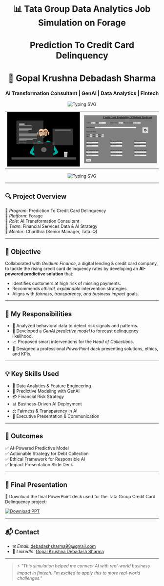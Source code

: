 <h1 align="center">📊 Tata Group Data Analytics Job Simulation on Forage</h1>
<h1 align="center">Prediction To Credit Card Delinquency</h1>

<h1 align="center">🚀 Gopal Krushna Debadash Sharma</h1>
<h3 align="center">AI Transformation Consultant | GenAI | Data Analytics | Fintech</h3>

<p align="center">
  <img src="https://readme-typing-svg.demolab.com?font=Fira+Code&weight=600&pause=1000&color=F75C7E&center=true&vCenter=true&width=435&lines=AI+%7C+GenAI+%7C+Fintech+Consultant;Always+Learning+%E2%9C%8C%EF%B8%8F;Love+Solving+Data+Problems+with+AI" alt="Typing SVG" />
</p>

<!-- 🎞 Side-by-Side GIFs Section -->
<div align="center">
  <table>
    <tr>
      <td><img src="https://github.com/GopalKrushnaDebadashSharma/Tata-Group-Data-Analytics-Job-Simulation-on-Forage/blob/main/Table%20Boy%20Black%20Gif.gif" alt="GIF 1" width="400"/></td>
      <td><img src="https://github.com/GopalKrushnaDebadashSharma/Tata-Group-Data-Analytics-Job-Simulation-on-Forage/blob/main/Credit%20Card%20Default%20GIF.gif" alt="GIF 2" width="400"/></td>
    </tr>
  </table>
</div>

<p align="center">
  <img src="https://readme-typing-svg.demolab.com?font=Fira+Code&weight=500&pause=1000&color=50FA7B&center=true&vCenter=true&width=500&lines=Predicting+Credit+Card+Delinquency+Using+GenAI;Ethical+AI+Interventions+in+Fintech;Built+for+Tata+iQ+Simulation+%7C+Forage" alt="Typing SVG" />
</p>

---

## 🔍 Project Overview

📌 *Program*: Prediction To Credit Card Delinquency  
📌 *Platform*: Forage  
📌 *Role*: AI Transformation Consultant  
📌 *Team*: Financial Services Data & AI Strategy  
📌 *Mentor*: Charithra (Senior Manager, Tata iQ)

---

## 🚀 Objective

Collaborated with *Geldium Finance*, a digital lending & credit card company, to tackle the rising credit card delinquency rates by developing an **AI-powered predictive solution** that:

- Identifies customers at high risk of missing payments.
- Recommends *ethical, explainable* intervention strategies.
- Aligns with *fairness, transparency, and business impact* goals.

---

## 🧠 My Responsibilities

- 🔬 Analyzed behavioral data to detect risk signals and patterns.  
- 🤖 Developed a *GenAI predictive model* to forecast delinquency likelihood.  
- 📈 Proposed smart interventions for the *Head of Collections*.  
- 🧾 Designed a professional *PowerPoint deck* presenting solutions, ethics, and KPIs.  

---

## 💡 Key Skills Used

- 🧮 Data Analytics & Feature Engineering  
- 🤖 Predictive Modeling with GenAI  
- 💳 Financial Risk Strategy  
- 📊 Business-Driven AI Deployment  
- ⚖ Fairness & Transparency in AI  
- 🎯 Executive Presentation & Communication  

---

## 📂 Outcomes

✅ AI-Powered Predictive Model  
✅ Actionable Strategy for Debt Collection  
✅ Ethical Framework for Responsible AI  
✅ Impact Presentation Slide Deck  

---

## 📑 Final Presentation

🎯 Download the final PowerPoint deck used for the Tata Group Credit Card Delinquency project:

[![Download PPT](https://img.shields.io/badge/Download-Presentation-blue?style=for-the-badge&logo=microsoftpowerpoint&logoColor=white)](https://github.com/GopalKrushnaDebadashSharma/Tata-Group-Data-Analytics-Job-Simulation-on-Forage/blob/main/Presentation_Template_By_GDS.pptx)

---

## 📬 Contact

- ✉ *Email*: [debadashsharma98@gmail.com](mailto:debadashsharma98@gmail.com)  
- 🔗 *LinkedIn*: [Gopal Krushna Debadash Sharma](https://www.linkedin.com/in/gopal-krushna-debadash-sharma-39128a25b/)

---

> ⚡ *"This simulation helped me connect AI with real-world business impact in fintech. I'm excited to apply this to more real-world challenges."*
